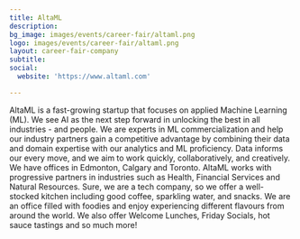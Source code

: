 ```yaml
---
title: AltaML
description: 
bg_image: images/events/career-fair/altaml.png
logo: images/events/career-fair/altaml.png
layout: career-fair-company
subtitle: 
social:
  website: 'https://www.altaml.com'

---
```

AltaML is a fast-growing startup that focuses on applied Machine Learning (ML). We see AI as the next step forward in unlocking the best in all industries - and people. We are experts in ML commercialization and help our industry partners gain a competitive advantage by combining their data and domain expertise with our analytics and ML proficiency. Data informs our every move, and we aim to work quickly, collaboratively, and creatively. We have offices in Edmonton, Calgary and Toronto. AltaML works with progressive partners in industries such as Health, Financial Services and Natural Resources. Sure, we are a tech company, so we offer a well-stocked kitchen including good coffee, sparkling water, and snacks. We are an office filled with foodies and enjoy experiencing different flavours from around the world. We also offer Welcome Lunches, Friday Socials, hot sauce tastings and so much more!